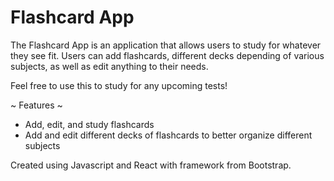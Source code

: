 # Flashcard App

The Flashcard App is an application that allows users to study for whatever they see fit. Users can add flashcards, different decks depending of various subjects, as well as edit anything to their needs.

Feel free to use this to study for any upcoming tests!

~ Features ~
- Add, edit, and study flashcards
- Add and edit different decks of flashcards to better organize different subjects

Created using Javascript and React with framework from Bootstrap.


